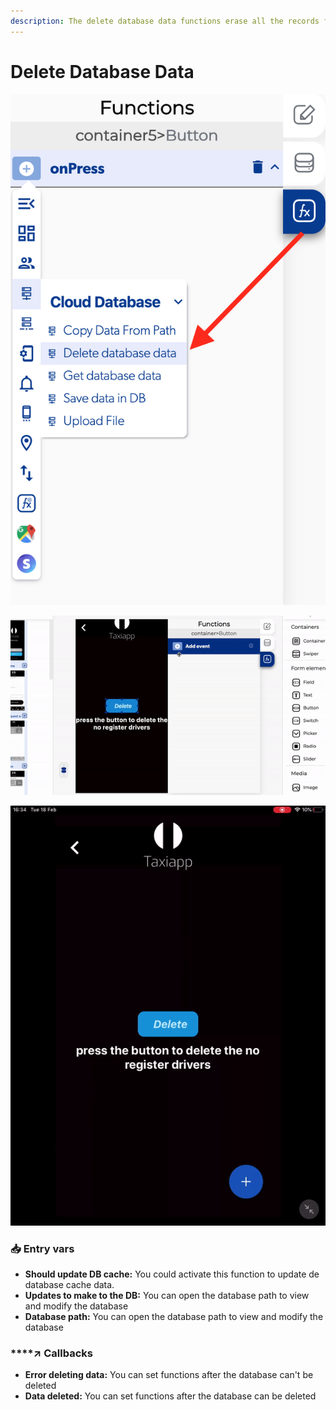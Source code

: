 ```yaml
---
description: The delete database data functions erase all the records from the database.
---
```


# Delete Database Data

![](../../../.gitbook/assets/captura-de-pantalla-2020-02-10-a-la-s-11.33.10.png)

![](../../../.gitbook/assets/ezgif.com-video-to-gif-4.gif)

![](../../../.gitbook/assets/ezgif.com-video-to-gif-5.gif)

### 📥 Entry vars <a id="entry-vars"></a>

* **Should update DB cache:** You could activate this function to update de database cache data.
* **Updates to make to the DB:** You can open the database path to view and modify the database 
* **Database path:** You can open the database path to view and modify the database

### \*\*\*\*↗ **Callbacks**

* **Error deleting data:** You can set functions after the database can't be deleted
* **Data deleted:** You can set functions after the database can be deleted

